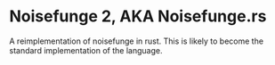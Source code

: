 # Noisefunge 2, AKA Noisefunge.rs

A reimplementation of noisefunge in rust. This is likely to become the
standard implementation of the language.
